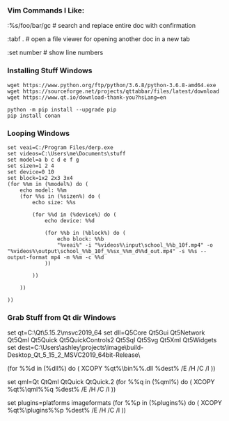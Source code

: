 
### Vim Commands I Like: 
:%s/foo/bar/gc # search and replace entire doc with confirmation

:tabf . # open a file viewer for opening another doc in a new tab

:set number # show line numbers 


### Installing Stuff Windows
```
wget https://www.python.org/ftp/python/3.6.8/python-3.6.8-amd64.exe
wget https://sourceforge.net/projects/qttabbar/files/latest/download 
wget https://www.qt.io/download-thank-you?hsLang=en

python -m pip install --upgrade pip
pip install conan
```

### Looping Windows
```
set veai=C:/Program Files/derp.exe
set videos=C:\Users\me\Documents\stuff
set model=a b c d e f g
set sizen=1 2 4
set device=0 10
set block=1x2 2x3 3x4
(for %%m in (%model%) do (
	echo model: %%m
	(for %%s in (%sizen%) do (
		echo size: %%s

		(for %%d in (%device%) do (
			echo device: %%d

			(for %%b in (%block%) do (
				echo block: %%b
				"%veai%" -i "%videos%\input\school_%%b_10f.mp4" -o "%videos%\output\school_%%b_10f_%%sx_%%m_d%%d_out.mp4" -s %%s --output-format mp4 -m %%m -c %%d
			))
			
		))
		
	))
	
))
```

### Grab Stuff from Qt dir Windows
set qt=C:\Qt\5.15.2\msvc2019_64
set dll=Q5Core Qt5Gui Qt5Network Qt5Qml Qt5Quick Qt5QuickControls2 Qt5Sql Qt5Svg Qt5Xml Qt5Widgets
set dest=C:\Users\ashley\projects\image\build-Desktop_Qt_5_15_2_MSVC2019_64bit-Release\

(for %%d in (%dll%) do (
        XCOPY %qt%\bin\%%.dll %dest% /E /H /C /I
))

set qml=Qt QtQml QtQuick QtQuick.2
(for %%q in (%qml%) do (
        XCOPY %qt%\qml\%%q %dest% /E /H /C /I
))

set plugins=platforms imageformats
(for %%p in (%plugins%) do (
        XCOPY %qt%\plugins\%%p %dest% /E /H /C /I
))

